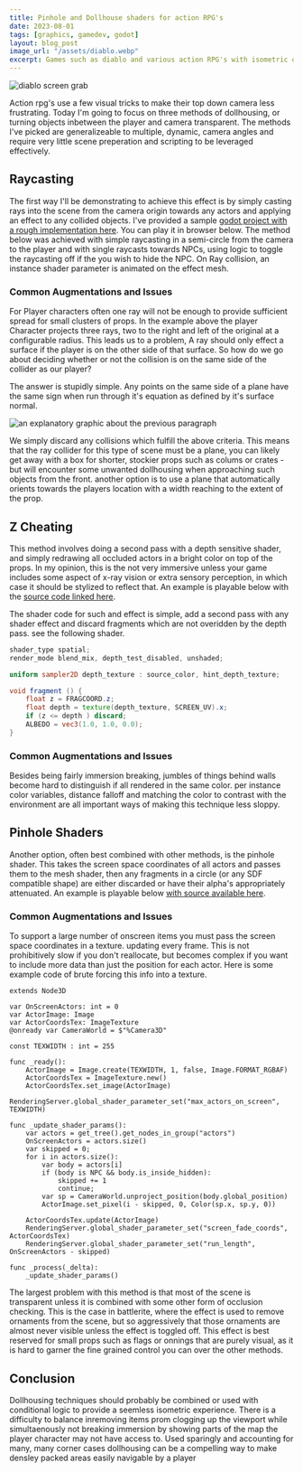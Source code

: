 ```yaml
---
title: Pinhole and Dollhouse shaders for action RPG's
date: 2023-08-01
tags: [graphics, gamedev, godot]
layout: blog_post
image_url: "/assets/diablo.webp"
excerpt: Games such as diablo and various action RPG's with isometric or top-down cameras often fade out objects that are occluding any actors on screen. this effect can be achieved through a number of means, ray casting, depth testing, etc. In this article I go through several simple demos showing how to implement these features in a game using the godot engine.
---
```


<script lang="ts" setup>
    import GameContainer from '../.vitepress/theme/components/GameContainer.vue';
</script>

![diablo screen grab](/assets/diablo.webp)


Action rpg's use a few visual tricks to make their top down camera less frustrating. Today I'm going to focus on three methods of dollhousing, or turning objects inbetween the player and camera transparent. The methods I've picked are generalizeable to multiple, dynamic, camera angles and require very little scene preperation and scripting to be leveraged effectively.

## Raycasting

The first way I'll be demonstrating to achieve this effect is by simply casting rays into the scene from the camera origin towards any actors and applying an effect to any collided objects. I've provided a sample [godot project with a rough implementation here](https://github.com/mobile-bungalow/TransparencyDemo1). You can play it in browser below. The method below was achieved with simple raycasting in a semi-circle from the camera to the player and with single raycasts towards NPCs, using logic to toggle the raycasting off if the you wish to hide the NPC. On Ray collision, an instance shader parameter is animated on the effect mesh.

<GameContainer :mobile_compat=false src="/game_packages/Demo_1_blog_1/index.html"/> 

### Common Augmentations and Issues

For Player characters often one ray will not be enough to provide sufficient spread for small clusters of props. In the example above the player Character projects three rays, two to the right and left of the original at a configurable radius. This leads us to a problem, A ray should only effect a surface if the player is on the other side of that surface. So how do we go about deciding whether or not the collision is on the same side of the collider as our player?

The answer is stupidly simple. Any points on the same side of a plane have the same sign when run through it's equation as defined by it's surface normal. 

![an explanatory graphic about the previous paragraph](/assets/asat.png)

We simply discard any collisions which fulfill the above criteria. This means that the ray collider for this type of scene must be a plane, you can likely get away with a box for shorter, stockier props such as colums or crates - but will encounter some unwanted dollhousing when approaching such objects from the front. another option is to use a plane that automatically orients towards the players location with a width reaching to the extent of the prop. 

## Z Cheating

This method involves doing a second pass with a depth sensitive shader, and simply redrawing all occluded actors in a bright color on top of the props. In my opinion, this is the not very immersive unless your game includes some aspect of x-ray vision or extra sensory perception, in which case it should be stylized to reflect that. An example is playable below with the [source code linked here](https://github.com/mobile-bungalow/TransparencyDemo1/tree/x-ray).


<GameContainer :mobile_compat=false src="/game_packages/Demo_2_blog_1/index.html"/> 

The shader code for such and effect is simple, add a second pass with any shader effect and discard fragments which are not overidden by the depth pass. see the following shader.

```glsl
shader_type spatial;
render_mode blend_mix, depth_test_disabled, unshaded;

uniform sampler2D depth_texture : source_color, hint_depth_texture;

void fragment () {
	float z = FRAGCOORD.z;
	float depth = texture(depth_texture, SCREEN_UV).x;
	if (z <= depth ) discard;
	ALBEDO = vec3(1.0, 1.0, 0.0);
}
```

### Common Augmentations and Issues

Besides being fairly immersion breaking, jumbles of things behind walls become hard to distinguish if all rendered in the same color. per instance color variables, distance falloff and matching the color to contrast with the environment are all important ways of making this technique less sloppy.


## Pinhole Shaders

Another option, often best combined with other methods, is the pinhole shader. This takes the screen space coordinates of all actors and passes them to the mesh shader, then any fragments in a circle (or any SDF compatible shape) are either discarded or have their alpha's appropriately attenuated. An example is playable below [with source available here](https://github.com/mobile-bungalow/TransparencyDemo1/tree/pinhole). 

<GameContainer :mobile_compat=false src="/game_packages/Demo_3_blog_1/index.html"/> 

### Common Augmentations and Issues

To support a large number of onscreen items you must pass the screen space coordinates in a texture. updating every frame. This is not prohibitively slow if you don't reallocate, but becomes complex if you want to include more data than just the position for each actor. Here is some example code of brute forcing this info into a texture.

```gdscript
extends Node3D

var OnScreenActors: int = 0
var ActorImage: Image
var ActorCoordsTex: ImageTexture
@onready var CameraWorld = $"%Camera3D"

const TEXWIDTH : int = 255

func _ready():
	ActorImage = Image.create(TEXWIDTH, 1, false, Image.FORMAT_RGBAF)
	ActorCoordsTex = ImageTexture.new()
	ActorCoordsTex.set_image(ActorImage)
	RenderingServer.global_shader_parameter_set("max_actors_on_screen", TEXWIDTH)

func _update_shader_params():
	var actors = get_tree().get_nodes_in_group("actors")	
	OnScreenActors = actors.size()
	var skipped = 0;
	for i in actors.size():
		var body = actors[i]
		if (body is NPC && body.is_inside_hidden):
			skipped += 1
			continue;
		var sp = CameraWorld.unproject_position(body.global_position)
		ActorImage.set_pixel(i - skipped, 0, Color(sp.x, sp.y, 0))
	
	ActorCoordsTex.update(ActorImage)
	RenderingServer.global_shader_parameter_set("screen_fade_coords", ActorCoordsTex)
	RenderingServer.global_shader_parameter_set("run_length", OnScreenActors - skipped)

func _process(_delta):
	_update_shader_params()

```


 The largest problem with this method is that most of the scene is transparent unless it is combined with some other form of occlusion checking. This is the case in battlerite, where the effect is used to remove ornaments from the scene, but so aggressively that those ornaments are almost never visible unless the effect is toggled off. This effect is best reserved for small props such as flags or onnings that are purely visual, as it is hard to garner the fine grained control you can over the other methods.

## Conclusion

Dollhousing techniques should probably be combined or used with conditional logic to provide a seemless isometric experience. There is a difficulty to balance inremoving items prom clogging up the viewport while simultaenously not breaking immersion by showing parts of the map the player character may not have access to. Used sparingly and accounting for many, many corner cases dollhousing can be a compelling way to make densley packed areas easily navigable by a player



